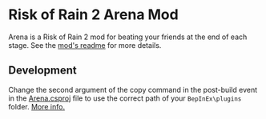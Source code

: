 # Risk of Rain 2 Arena Mod

Arena is a Risk of Rain 2 mod for beating your friends at the end of each stage. See the [mod's readme](src/README.md) for more details.

## Development

Change the second argument of the copy command in the post-build event in the [Arena.csproj](src/Arena/Arena.csproj) file to use the correct path of your `BepInEx\plugins` folder. [More info.](https://github.com/risk-of-thunder/R2Wiki/wiki/Build-Events#copy-output-dll=)
